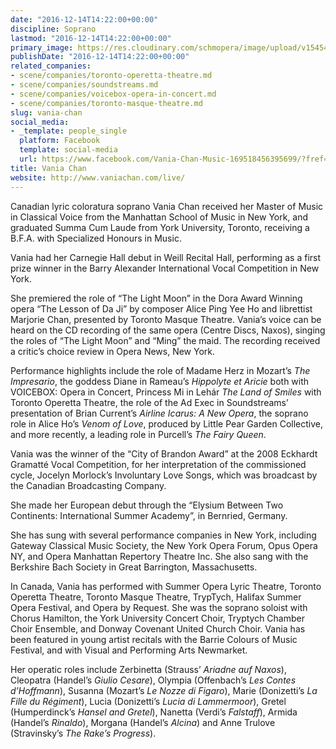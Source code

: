 ```yaml
---
date: "2016-12-14T14:22:00+00:00"
discipline: Soprano
lastmod: "2016-12-14T14:22:00+00:00"
primary_image: https://res.cloudinary.com/schmopera/image/upload/v1545409169/media/webhook-uploads/1481725143563/2016-12-14---Vania-Chan.jpg.jpg
publishDate: "2016-12-14T14:22:00+00:00"
related_companies:
- scene/companies/toronto-operetta-theatre.md
- scene/companies/soundstreams.md
- scene/companies/voicebox-opera-in-concert.md
- scene/companies/toronto-masque-theatre.md
slug: vania-chan
social_media:
- _template: people_single
  platform: Facebook
  template: social-media
  url: https://www.facebook.com/Vania-Chan-Music-169518456395699/?fref=ts
title: Vania Chan
website: http://www.vaniachan.com/live/
---
```


Canadian lyric coloratura soprano Vania Chan received her Master of Music in Classical Voice from the Manhattan School of Music in New York, and graduated Summa Cum Laude from York University, Toronto, receiving a B.F.A. with Specialized Honours in Music. 

Vania had her Carnegie Hall debut in Weill Recital Hall, performing as a first prize winner in the Barry Alexander International Vocal Competition in New York. 

She premiered the role of “The Light Moon” in the Dora Award Winning opera “The Lesson of Da Ji” by composer Alice Ping Yee Ho and librettist Marjorie Chan, presented by Toronto Masque Theatre. Vania’s voice can be heard on the CD recording of the same opera (Centre Discs, Naxos), singing the roles of “The Light Moon” and “Ming” the maid. The recording received a critic’s choice review in Opera News, New York. 

Performance highlights include the role of Madame Herz in Mozart’s *The Impresario*, the goddess Diane in Rameau’s *Hippolyte et Aricie* both with VOICEBOX: Opera in Concert, Princess Mi in Lehár *The Land of Smiles* with Toronto Operetta Theatre, the role of the Ad Exec in Soundstreams’ presentation of Brian Current’s *Airline Icarus: A New Opera*, the soprano role in Alice Ho’s *Venom of Love*, produced by Little Pear Garden Collective, and more recently, a leading role in Purcell’s *The Fairy Queen*.   

Vania was the winner of the “City of Brandon Award” at the 2008 Eckhardt Gramatté Vocal Competition, for her interpretation of the commissioned cycle, Jocelyn Morlock’s Involuntary Love Songs, which was broadcast by the Canadian Broadcasting Company. 

She made her European debut through the “Elysium Between Two Continents: International Summer Academy”, in Bernried, Germany. 

She has sung with several performance companies in New York, including Gateway Classical Music Society, the New York Opera Forum, Opus Opera NY, and Opera Manhattan Repertory Theatre Inc. She also sang with the Berkshire Bach Society in Great Barrington, Massachusetts.  

In Canada, Vania has performed with Summer Opera Lyric Theatre, Toronto Operetta Theatre, Toronto Masque Theatre, TrypTych, Halifax Summer Opera Festival, and Opera by Request. She was the soprano soloist with Chorus Hamilton, the York University Concert Choir, Tryptych Chamber Choir Ensemble, and Donway Covenant United Church Choir. Vania has been featured in young artist recitals with the Barrie Colours of Music Festival, and with Visual and Performing Arts Newmarket.

Her operatic roles include Zerbinetta (Strauss’ *Ariadne auf Naxos*), Cleopatra (Handel’s *Giulio Cesare*), Olympia (Offenbach’s *Les Contes d’Hoffmann*), Susanna (Mozart’s *Le Nozze di Figaro*), Marie (Donizetti’s *La Fille du Régiment*), Lucia (Donizetti’s *Lucia di Lammermoor*), Gretel (Humperdinck’s *Hansel and Gretel*), Nanetta (Verdi’s *Falstaff*), Armida (Handel’s *Rinaldo*), Morgana (Handel’s *Alcina*) and Anne Trulove (Stravinsky’s *The Rake’s Progress*). 




